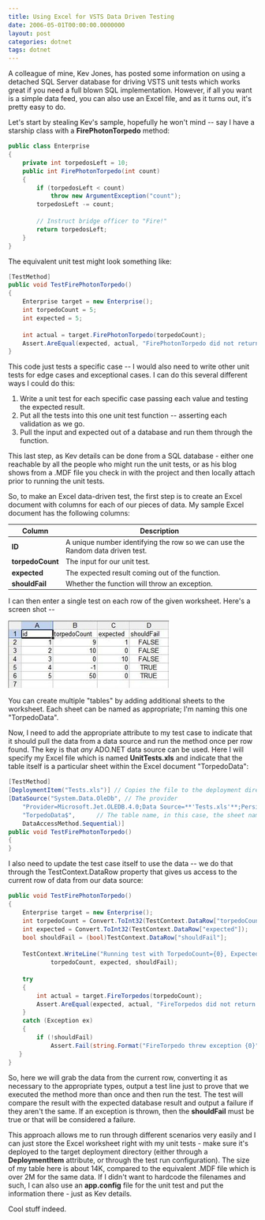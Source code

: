 ```yaml
---
title: Using Excel for VSTS Data Driven Testing
date: 2006-05-01T00:00:00.0000000
layout: post
categories: dotnet
tags: dotnet
---
```


A colleague of mine, Kev Jones, has posted some information on using a detached SQL Server database for driving VSTS unit tests which works great if you need a full blown SQL implementation.  However, if all you want is a simple data feed, you can also use an Excel file, and as it turns out, it's pretty easy to do.

Let's start by stealing Kev's sample, hopefully he won't mind -- say I have a starship class with a **FirePhotonTorpedo** method:

```csharp
public class Enterprise  
{  
    private int torpedosLeft = 10;  
    public int FirePhotonTorpedo(int count)  
    {  
        if (torpedosLeft < count)  
            throw new ArgumentException("count");  
        torpedosLeft -= count;  

        // Instruct bridge officer to "Fire!"  
        return torpedosLeft;  
    }  
}
```

The equivalent unit test might look something like:

```csharp
[TestMethod]  
public void TestFirePhotonTorpedo()  
{  
    Enterprise target = new Enterprise();  
    int torpedoCount = 5;  
    int expected = 5;  

    int actual = target.FirePhotonTorpedo(torpedoCount);  
    Assert.AreEqual(expected, actual, "FirePhotonTorpedo did not return the expected value.");  
}
```

This code just tests a specific case -- I would also need to write other unit tests for edge cases and exceptional cases.  I can do this several different ways I could do this:

1. Write a unit test for each specific case passing each value and testing the expected result.  
1. Put all the tests into this one unit test function -- asserting each validation as we go.  
1. Pull the input and expected out of a database and run them through the function.

This last step, as Kev details can be done from a SQL database - either one reachable by all the people who might run the unit tests, or as his blog shows from a .MDF file you check in with the project and then locally attach prior to running the unit tests.

So, to make an Excel data-driven test, the first step is to create an Excel document with columns for each of our pieces of data.  My sample Excel document has the following columns:

| Column | Description |
|--------|-------------|
| **ID** | A unique number identifying the row so we can use the Random data driven test. |
| **torpedoCount** | The input for our unit test. |
| **expected** | The expected result coming out of the function. |
| **shouldFail** | Whether the function will throw an exception. |

I can then enter a single test on each row of the given worksheet.  Here's a screen shot --

![](/images/datadriven-excel1.JPG)

You can create multiple "tables" by adding additional sheets to the worksheet.  Each sheet can be named as appropriate; I'm naming this one "TorpedoData".

Now, I need to add the appropriate attribute to my test case to indicate that it should pull the data from a data source and run the method once per row found.  The key is that _any_ ADO.NET data source can be used.  Here I will specify my Excel file which is named **UnitTests.xls** and indicate that the table itself is a particular sheet within the Excel document "TorpedoData":

```csharp
[TestMethod]  
[DeploymentItem("Tests.xls")] // Copies the file to the deployment directory  
[DataSource("System.Data.OleDb", // The provider  
    "Provider=Microsoft.Jet.OLEDB.4.0;Data Source=**'Tests.xls'**;Persist Security Info=False;Extended Properties='Excel 8.0'",  
    "TorpedoData$",      // The table name, in this case, the sheet name with a '$' appended.  
    DataAccessMethod.Sequential)]
public void TestFirePhotonTorpedo()  
{  
}
```

I also need to update the test case itself to use the data -- we do that through the TestContext.DataRow property that gives us access to the current row of data from our data source:

```csharp
public void TestFirePhotonTorpedo()  
{
    Enterprise target = new Enterprise();
    int torpedoCount = Convert.ToInt32(TestContext.DataRow["torpedoCount"]);  
    int expected = Convert.ToInt32(TestContext.DataRow["expected"]);  
    bool shouldFail = (bool)TestContext.DataRow["shouldFail"];  
  
    TestContext.WriteLine("Running test with TorpedoCount={0}, ExpectedCount={1}, ShouldFail={2}",  
            torpedoCount, expected, shouldFail);  
  
    try  
    {  
        int actual = target.FireTorpedos(torpedoCount);  
        Assert.AreEqual(expected, actual, "FireTorpedos did not return the expected value.");  
    }  
    catch (Exception ex)  
    {  
        if (!shouldFail)  
            Assert.Fail(string.Format("FireTorpedo threw exception {0}", ex.Message));  
   }  
}
```

So, here we will grab the data from the current row, converting it as necessary to the appropriate types, output a test line just to prove that we executed the method more than once and then run the test.  The test will compare the result with the expected database result and output a failure if they aren't the same.  If an exception is thrown, then the **shouldFail** must be true or that will be considered a failure.

This approach allows me to run through different scenarios very easily and I can just store the Excel worksheet right with my unit tests - make sure it's deployed to the target deployment directory (either through a **DeploymentItem** attribute, or through the test run configuration).  The size of my table here is about 14K, compared to the equivalent .MDF file which is over 2M for the same data.  If I didn't want to hardcode the filenames and such, I can also use an **app.config** file for the unit test and put the information there - just as Kev details.

Cool stuff indeed.

